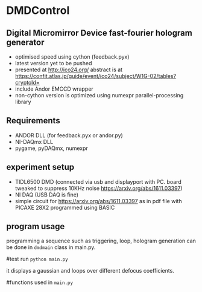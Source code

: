 # DMDControl
## Digital Micromirror Device fast-fourier hologram generator
   * optimised speed using cython (feedback.pyx)
   * latest version yet to be pushed
   * presented at http://ico24.org/ abstract is at https://confit.atlas.jp/guide/event/ico24/subject/W1G-02/tables?cryptoId=
   * include Andor EMCCD wrapper
   * non-cython version is optimized using numexpr parallel-processing library

## Requirements
   * ANDOR DLL (for feedback.pyx or andor.py)
   * NI-DAQmx DLL
   * pygame, pyDAQmx, numexpr

## experiment setup
   * TIDL6500 DMD (connected via usb and displayport with PC. board tweaked to suppress 10KHz noise https://arxiv.org/abs/1611.03397)      
   * NI DAQ (USB DAQ is fine) 
   * simple circuit for https://arxiv.org/abs/1611.03397 as in pdf file with PICAXE 28X2 programmed using BASIC

## program usage
programming a sequence such as triggering, loop, hologram generation can be done in `dmdmain` class in main.py. 

#test run
`python main.py`

it displays a gaussian and loops over different defocus coefficients.

#functions used in `main.py`

